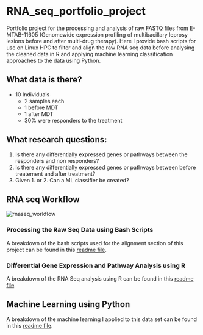 # RNA_seq_portfolio_project
Portfolio project for the processing and analysis of raw FASTQ files from E-MTAB-11605 (Genomewide expression profiling of multibacillary leprosy lesions before and after multi-drug therapy). Here I provide bash scripts for use on Linux HPC to filter and align the raw RNA seq data before analysing the cleaned data in R and applying machine learning classification approaches to the data using Python.

## What data  is there?
- 10 Individuals
  - 2 samples each
  - 1 before MDT
  - 1 after MDT
  - 30% were responders to the treatment
  
## What research questions:
1. Is there any differentially expressed genes or pathways between the responders and non responders?
2. Is there any differentially expressed genes or pathways between before treatement and after treatment?
3. Given 1. or 2. Can a ML classifier be created?

## RNA seq Workflow
![rnaseq_workflow](https://user-images.githubusercontent.com/59836053/188562342-930d3864-1345-439f-b895-8443a6ce268e.jpg)

### Processing the Raw Seq Data using Bash Scripts
A breakdown of the bash scripts used for the alignment section of this project can be found in this [readme file]().

### Differential Gene Expression and Pathway Analysis using R

A breakdown of the RNA Seq analysis using R can be found in this [readme file]().

## Machine Learning using Python

A breakdown of the machine learning I applied to this data set can be found in this [readme file]().
